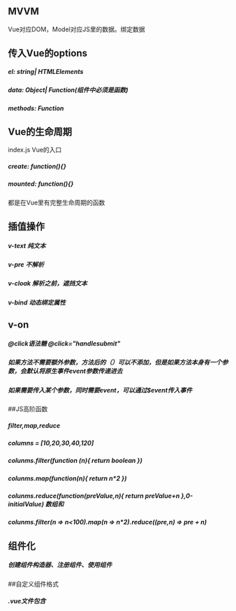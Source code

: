 ## MVVM
Vue对应DOM，Model对应JS里的数据。绑定数据

## 传入Vue的options
##### el: string| HTMLElements
##### data: Object| Function(组件中必须是函数)
##### methods: Function

## Vue的生命周期
index.js Vue的入口

##### create: function(){}
##### mounted: function(){}
都是在Vue里有完整生命周期的函数

## 插值操作
##### v-text 纯文本
##### v-pre 不解析
##### v-cloak 解析之前，遮挡文本

##### v-bind 动态绑定属性

## v-on
##### @click语法糖 @click="handlesubmit"
##### 如果方法不需要额外参数，方法后的（）可以不添加，但是如果方法本身有一个参数，会默认将原生事件event参数传递进去
##### 如果需要传入某个参数，同时需要event，可以通过$event传入事件

##JS高阶函数
##### filter,map,reduce
##### columns = [10,20,30,40,120]
##### colunms.filter(function (n){ return boolean }) 
##### colunms.map(function(n){ return n*2 })
##### colunms.reduce(function(preValue,n){ return preValue+n },0-initialValue) 数组和
##### colunms.filter(n => n<100).map(n => n*2).reduce((pre,n) => pre + n)

## 组件化
##### 创建组件构造器、注册组件、使用组件

##自定义组件格式
##### .vue文件包含<template>(组件里的template) <script>(js代码) <style>(样式)


## watch
##### watch: {} 监听某个属性的改变

##### data: {
    name: '',
##### },
##### watch: {
    name(newValue){
    //一旦发生改变，进行某个操作
        name = 'hello'
    }
##### }

##### 父组件访问子组件$refs

## 插槽slot

##### 让原来的设备具有扩展性，如移动网站的导航栏

### 作用域

##### 父模板所有的东西会在父级作用域里编译，子组件模板所有的东西会在子级作用域里编译

### 作用域插槽

##### 父组件替换插槽里面的标签，但是内容由子组件决定

## 模块化开发

##### 全局变量命名冲突问题

##### 常用的模块化commonJS,AMD,CMD, es6中的Modules

###CommonJS 两个核心：导出和导入

## ES6的模块化

##### export/import

##### export default 在同一模块中不允许有多个

